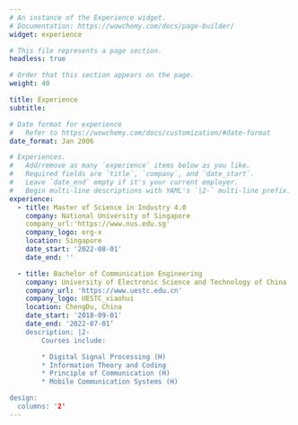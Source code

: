 ```yaml
---
# An instance of the Experience widget.
# Documentation: https://wowchemy.com/docs/page-builder/
widget: experience

# This file represents a page section.
headless: true

# Order that this section appears on the page.
weight: 40

title: Experience
subtitle:

# Date format for experience
#   Refer to https://wowchemy.com/docs/customization/#date-format
date_format: Jan 2006

# Experiences.
#   Add/remove as many `experience` items below as you like.
#   Required fields are `title`, `company`, and `date_start`.
#   Leave `date_end` empty if it's your current employer.
#   Begin multi-line descriptions with YAML's `|2-` multi-line prefix.
experience:
  - title: Master of Science in Industry 4.0
	company: National University of Singapore
	company_url:'https://www.nus.edu.sg'
	company_logo: org-x
	location: Singapore
	date_start: '2022-08-01'
	date_end: ''

  - title: Bachelor of Communication Engineering
	company: University of Electronic Science and Technology of China
	company_url: 'https://www.uestc.edu.cn'
	company_logo: UESTC_xiaohui
	location: ChengDu, China
	date_start: '2018-09-01'
	date_end: '2022-07-01‘
	description: |2-
		Courses include:

		* Digital Signal Processing (H)
		* Information Theory and Coding
		* Principle of Communication (H)
		* Mobile Communication Systems (H)

design:
  columns: '2'
---
```

